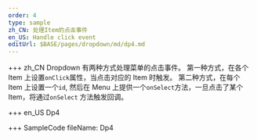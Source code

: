 ```yaml
---
order: 4
type: sample
zh_CN: 处理Item的点击事件
en_US: Handle click event
editUrl: $BASE/pages/dropdown/md/dp4.md
---
```


+++ zh_CN
Dropdown 有两种方式处理菜单的点击事件。
第一种方式，在各个 Item 上设置<Code>onClick</Code>属性，当点击对应的 Item 时触发。
第二种方式，在每个 Item 上设置一个<Code>id</Code>, 然后在 Menu 上提供一个<Code>onSelect</Code>方法，一旦点击了某个 Item，将通过<Code>onSelect</Code>
方法触发回调。

+++ en_US
Dp4

+++ SampleCode
fileName: Dp4

